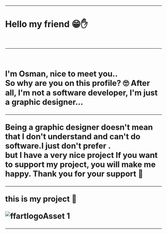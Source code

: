 -----


# Hello my friend  😁✋

<br> 

----
<br>
<h3 style="font-size: 25px;">I'm Osman, nice to meet you..<br>
So why are you on this profile? 🙄 After all, I'm not a software developer, I'm just a graphic designer...

----
Being a graphic designer doesn't mean that I don't understand and can't do software.I just don't prefer .<br>
but I have a very nice project If you want to support my project, you will make me happy. Thank you for your support 🤗

----
this is my project 🔽


![ffartlogoAsset 1](https://user-images.githubusercontent.com/43297083/120229842-b4ba0d00-c256-11eb-80fb-cbe7c7f6d5ff.png)


----
















<!--
**feroniafors/feroniafors** is a ✨ _special_ ✨ repository because its `README.md` (this file) appears on your GitHub profile.

Here are some ideas to get you started:

- 🔭 I’m currently working on ...
- 🌱 I’m currently learning ...
- 👯 I’m looking to collaborate on ...
- 🤔 I’m looking for help with ...
- 💬 Ask me about ...
- 📫 How to reach me: ...
- 😄 Pronouns: ...
- ⚡ Fun fact: ...
-->
